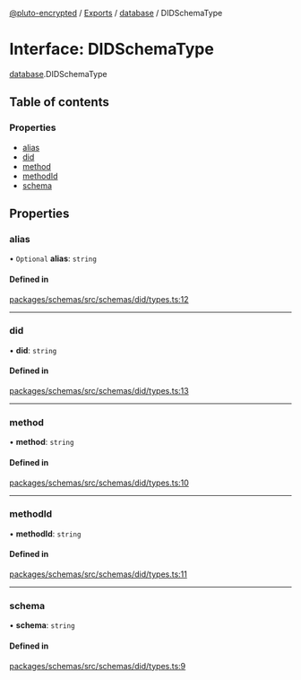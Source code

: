 [@pluto-encrypted](../README.md) / [Exports](../modules.md) / [database](../modules/database-1.md) / DIDSchemaType

# Interface: DIDSchemaType

[database](../modules/database-1.md).DIDSchemaType

## Table of contents

### Properties

- [alias](database-1.DIDSchemaType.md#alias)
- [did](database-1.DIDSchemaType.md#did)
- [method](database-1.DIDSchemaType.md#method)
- [methodId](database-1.DIDSchemaType.md#methodid)
- [schema](database-1.DIDSchemaType.md#schema)

## Properties

### alias

• `Optional` **alias**: `string`

#### Defined in

[packages/schemas/src/schemas/did/types.ts:12](https://github.com/atala-community-projects/pluto-encrypted/blob/eabdd0c/packages/schemas/src/schemas/did/types.ts#L12)

___

### did

• **did**: `string`

#### Defined in

[packages/schemas/src/schemas/did/types.ts:13](https://github.com/atala-community-projects/pluto-encrypted/blob/eabdd0c/packages/schemas/src/schemas/did/types.ts#L13)

___

### method

• **method**: `string`

#### Defined in

[packages/schemas/src/schemas/did/types.ts:10](https://github.com/atala-community-projects/pluto-encrypted/blob/eabdd0c/packages/schemas/src/schemas/did/types.ts#L10)

___

### methodId

• **methodId**: `string`

#### Defined in

[packages/schemas/src/schemas/did/types.ts:11](https://github.com/atala-community-projects/pluto-encrypted/blob/eabdd0c/packages/schemas/src/schemas/did/types.ts#L11)

___

### schema

• **schema**: `string`

#### Defined in

[packages/schemas/src/schemas/did/types.ts:9](https://github.com/atala-community-projects/pluto-encrypted/blob/eabdd0c/packages/schemas/src/schemas/did/types.ts#L9)

